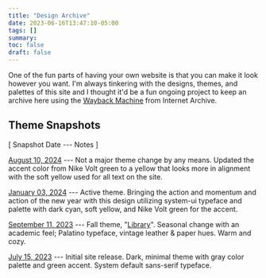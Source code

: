 ```yaml
---
title: "Design Archive"
date: 2023-06-16T13:47:10-05:00
tags: []
summary:
toc: false
draft: false
---
```


One of the fun parts of having your own website is that you can make it look however you want. I'm always tinkering with the designs, themes, and palettes of this site and I thought it'd be a fun ongoing project to keep an archive here using the [Wayback Machine](https://archive.org/web/web.php) from Internet Archive.

## Theme Snapshots

[ Snapshot Date --- Notes ]

[August 10, 2024](https://web.archive.org/web/20240810143518/https://scottk.mba/) --- Not a major theme change by any means. Updated the accent color from Nike Volt green to a yellow that looks more in alignment with the soft yellow used for all text on the site.

[January 03, 2024](https://web.archive.org/web/20240103164706/https://scottk.mba/) --- Active theme. Bringing the action and momentum and action of the new year with this design utilizing system-ui typeface and palette with dark cyan, soft yellow, and Nike Volt green for the accent.

[September 11, 2023](https://web.archive.org/web/20230911012951/https://scottk.mba/) --- Fall theme, "[Library](/fall-theme/)". Seasonal change with an academic feel; Palatino typeface, vintage leather & paper hues. Warm and cozy.

[July 15, 2023](https://web.archive.org/web/20230715053445/https://scottk.mba/) --- Initial site release. Dark, minimal theme with gray color palette and green accent. System default sans-serif typeface.